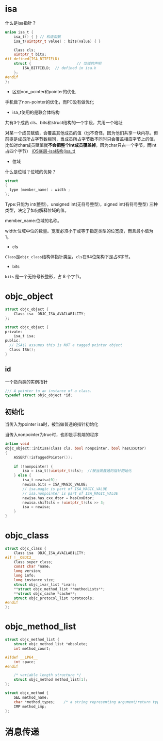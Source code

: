 # isa

什么是isa指针？

```c
union isa_t {
    isa_t() { } // 构造函数
    isa_t(uintptr_t value) : bits(value) { }

    Class cls;
    uintptr_t bits;
#if defined(ISA_BITFIELD)
    struct { 					 // 位域的声明
        ISA_BITFIELD;  // defined in isa.h
    };
#endif
};
```

- 区别non_pointer和pointer的优化

手机做了non-pointer的优化，而PC没有做优化

- isa_t使用的是联合体结构

共有3个成员 cls、bits和struct结构的一个字段，共用一个地址

 对某一个成员赋值，会覆盖其他成员的值（也不奇怪，因为他们共享一块内存。但前提是成员所占字节数相同，当成员所占字节数不同时只会覆盖相应字节上的值，比如对char成员赋值就**不会把整个int成员覆盖掉**，因为char只占一个字节，而int占四个字节） [iOS底层-isa结构(isa_t)](https://www.jianshu.com/p/6b6bf1c27d8e)

- 位域

什么是位域？位域的优势？

```c
struct
{
  type [member_name] : width ;
};
```

Type:只能为 int(整型)，unsigned int(无符号整型)，signed int(有符号整型) 三种类型，决定了如何解释位域的值。

member_name:位域的名称。

width:位域中位的数量。宽度必须小于或等于指定类型的位宽度，而且最小值为1。

- cls

`Class`是`objc_class`结构体指针类型，`cls`在64位架构下是占8字节。

- bits

`bits` 是一个无符号长整形，占 8 个字节。

# objc_object

```c
struct objc_object {
	Class isa  OBJC_ISA_AVAILABILITY;
};

struct objc_object {
private:
    isa_t isa;
public:
  // ISA() assumes this is NOT a tagged pointer object
  Class ISA();
}
```

## id

一个指向类的实例指针

```c
/// A pointer to an instance of a class.
typedef struct objc_object *id;
```



## 初始化

当传入为pointer isa时，被当做普通的指针初始化

当传入nonpointer为true时，也即是手机端的程序

```c
inline void 
objc_object::initIsa(Class cls, bool nonpointer, bool hasCxxDtor) 
{ 
    ASSERT(!isTaggedPointer()); 
    
    if (!nonpointer) {
        isa = isa_t((uintptr_t)cls);  //被当做普通的指针初始化
    } else {
        isa_t newisa(0);
        newisa.bits = ISA_MAGIC_VALUE;
        // isa.magic is part of ISA_MAGIC_VALUE
        // isa.nonpointer is part of ISA_MAGIC_VALUE
        newisa.has_cxx_dtor = hasCxxDtor;
        newisa.shiftcls = (uintptr_t)cls >> 3;
        isa = newisa;
    }
}
```



# objc_class

```c
struct objc_class {
    Class isa  OBJC_ISA_AVAILABILITY;
#if !__OBJC2__
    Class super_class;
    const char *name;
    long version;
    long info;
    long instance_size;
    struct objc_ivar_list *ivars;
    **struct objc_method_list **methodLists**;
    **struct objc_cache *cache**;
    struct objc_protocol_list *protocols;
#endif
};
```



# objc_method_list



```c
struct objc_method_list {
    struct objc_method_list *obsolete;
    int method_count;

#ifdef __LP64__
    int space;
#endif

    /* variable length structure */
    struct objc_method method_list[1];
};

struct objc_method {
    SEL method_name;
    char *method_types;    /* a string representing argument/return types */
    IMP method_imp;
};
```





# 消息传递



